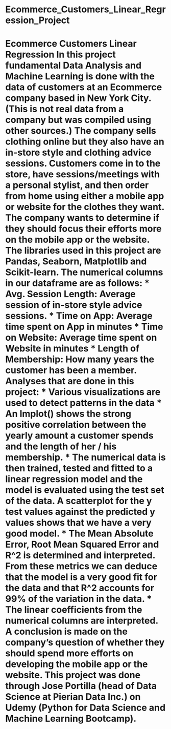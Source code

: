 # Ecommerce_Customers_Linear_Regression_Project
# Ecommerce Customers Linear Regression   In this project fundamental Data Analysis and Machine Learning is done with the data of customers at an Ecommerce company based in New York City.  (This is not real data from a company but was compiled using other sources.)  The company sells clothing online but they also have an in-store style and clothing advice sessions. Customers come in to the store, have sessions/meetings with a personal stylist, and then order from home using either a mobile app or website for the clothes they want.  The company wants to determine if they should focus their efforts more on the mobile app or the website.  The libraries used in this project are Pandas, Seaborn, Matplotlib and Scikit-learn.   The numerical columns in our dataframe are as follows: * Avg. Session Length: Average session of in-store style advice sessions. * Time on App: Average time spent on App in minutes * Time on Website: Average time spent on Website in minutes * Length of Membership: How many years the customer has been a member.  Analyses that are done in this project:  * Various visualizations are used to detect patterns in the data * An lmplot() shows the strong positive correlation between the yearly amount a customer spends and the length of her / his membership. * The numerical data is then trained, tested and fitted to a linear regression model and the model is evaluated using the test set of the data.  A scatterplot for the y test values against the predicted y values shows that we have a very good model. * The Mean Absolute Error, Root Mean Squared Error and R^2 is determined and interpreted.  From these metrics we can deduce that the model is a very good fit for the data and that R^2 accounts for 99% of the variation in the data.  * The linear coefficients from the numerical columns are interpreted.  A conclusion is made on the company’s question of whether they should spend more efforts on developing the mobile app or the website.  This project was done through Jose Portilla (head of Data Science at Pierian Data Inc.) on Udemy (Python for Data Science and Machine Learning Bootcamp).
